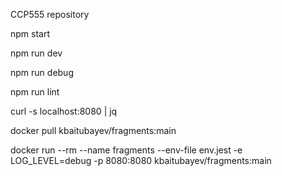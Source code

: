 CCP555 repository

npm start

npm run dev

npm run debug

npm run lint

curl -s localhost:8080 | jq

docker pull kbaitubayev/fragments:main

docker run --rm --name fragments --env-file env.jest -e LOG_LEVEL=debug -p 8080:8080 kbaitubayev/fragments:main
